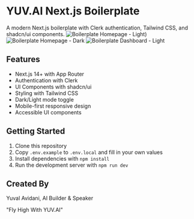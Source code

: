# YUV.AI Next.js Boilerplate

A modern Next.js boilerplate with Clerk authentication, Tailwind CSS, and shadcn/ui components.
![Boilerplate Homepage - Light](https://imgur.com/CnwTENH))
![Boilerplate Homepage - Dark](https://imgur.com/KoLCKZQ)
![Boilerplate Dashboard - Light]([https://imgur.com/W3p472n](https://i.imgur.com/W3p472n.png))

## Features

- Next.js 14+ with App Router
- Authentication with Clerk
- UI Components with shadcn/ui
- Styling with Tailwind CSS
- Dark/Light mode toggle
- Mobile-first responsive design
- Accessible UI components

## Getting Started

1. Clone this repository
2. Copy `.env.example` to `.env.local` and fill in your own values
3. Install dependencies with `npm install`
4. Run the development server with `npm run dev`

## Created By

Yuval Avidani, AI Builder & Speaker

"Fly High With YUV.AI"

